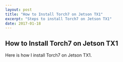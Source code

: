 ```yaml
---
layout: post
title: "How to Install Torch7 on Jetson TX1"
excerpt: "Steps to install Torch7 on Jetson TX1"
date: 2017-01-18
---
```

## How to Install Torch7 on Jetson TX1

Here is how I install Torch7 on Jetson TX1.
